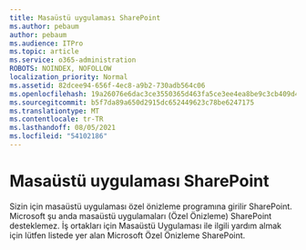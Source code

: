 ```yaml
---
title: Masaüstü uygulaması SharePoint
ms.author: pebaum
author: pebaum
ms.audience: ITPro
ms.topic: article
ms.service: o365-administration
ROBOTS: NOINDEX, NOFOLLOW
localization_priority: Normal
ms.assetid: 82dcee94-656f-4ec8-a9b2-730adb564c06
ms.openlocfilehash: 19a26076e6dac3ce3550365d463fa5ce3ee4ea8be9c3cb409d4dd69f19f021ab
ms.sourcegitcommit: b5f7da89a650d2915dc652449623c78be6247175
ms.translationtype: MT
ms.contentlocale: tr-TR
ms.lasthandoff: 08/05/2021
ms.locfileid: "54102186"
---
```

# <a name="desktop-app-for-sharepoint"></a>Masaüstü uygulaması SharePoint

Sizin için masaüstü uygulaması özel önizleme programına girilir SharePoint. Microsoft şu anda masaüstü uygulamaları (Özel Önizleme) SharePoint desteklemez. İş ortakları için Masaüstü Uygulaması ile ilgili yardım almak için lütfen listede yer alan Microsoft Özel Önizleme SharePoint.

